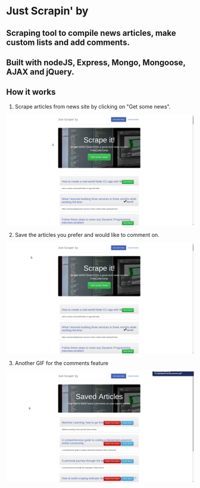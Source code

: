 # Just Scrapin' by

## Scraping tool to compile news articles, make custom lists and add comments.

## Built with nodeJS, Express, Mongo, Mongoose, AJAX and jQuery.

## How it works

1. Scrape articles from news site by clicking on "Get some news".

![Just Scrapin' By Scrape](./public/assets/ScrapinByScrape.gif "Just Scrapin' By Scrape")

2. Save the articles you prefer and would like to comment on.

![Just Scrapin' By Save and Comment](./public/assets/ScrapinBySaveandComment.gif "Just Scrapin' By Save and Comment")

3. Another GIF for the comments feature

![Just Scrapin' By Comments](./public/assets/ScrapinByComment.gif "Just Scrapin' By Comments")